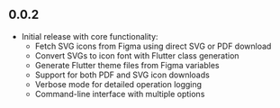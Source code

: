 ## 0.0.2

* Initial release with core functionality:
  * Fetch SVG icons from Figma using direct SVG or PDF download
  * Convert SVGs to icon font with Flutter class generation
  * Generate Flutter theme files from Figma variables
  * Support for both PDF and SVG icon downloads
  * Verbose mode for detailed operation logging
  * Command-line interface with multiple options
